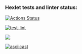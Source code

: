 ### Hexlet tests and linter status:
[![Actions Status](https://github.com/me3enov/frontend-project-lvl1/workflows/hexlet-check/badge.svg)](https://github.com/me3enov/frontend-project-lvl1/actions)

[![test-lint](https://github.com/me3enov/frontend-project-lvl1/actions/workflows/test-lint.yml/badge.svg)](https://github.com/me3enov/frontend-project-lvl1/actions/workflows/test-lint.yml)

<a href="https://codeclimate.com/github/codeclimate/codeclimate/maintainability"><img src="https://api.codeclimate.com/v1/badges/a99a88d28ad37a79dbf6/maintainability" /></a>

[![asciicast](https://asciinema.org/a/1ApPOimXnQbpWBd7JqGCdR8qd.svg)](https://asciinema.org/a/1ApPOimXnQbpWBd7JqGCdR8qd)